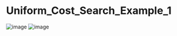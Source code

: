 # Uniform_Cost_Search_Example_1

![image](https://user-images.githubusercontent.com/114800813/223762859-632d09f1-77a2-4c45-9c42-261bd90740d9.png)
![image](https://user-images.githubusercontent.com/114800813/223762907-0bcd22c9-448d-47e9-97a1-c913a1beec4f.png)
